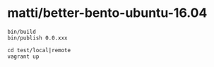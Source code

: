 # matti/better-bento-ubuntu-16.04

```
bin/build
bin/publish 0.0.xxx
```

```
cd test/local|remote
vagrant up
```

